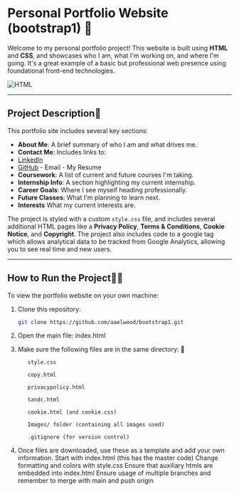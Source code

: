 
# Personal Portfolio Website (bootstrap1) 🥳

Welcome to my personal portfolio project! This website is built using **HTML** and **CSS**, and showcases who I am, what I'm working on, and where I'm going. It's a great example of a basic but professional web presence using foundational front-end technologies.

![HTML](https://img.shields.io/badge/HTML-E34F26?logo=html5&logoColor=white&style=flat)


---

##  Project Description📝

This portfolio site includes several key sections:

-  **About Me**: A brief summary of who I am and what drives me.
-  **Contact Me**: Includes links to:
  - [LinkedIn](https://www.linkedin.com/in/alexis-elwood-67949a268/)
  - [GitHub](https://github.com/aaelwood)
         -  Email
         -  My Resume
-  **Coursework**: A list of current and future courses I'm taking.
-  **Internship Info**: A section highlighting my current internship.
-  **Career Goals**: Where I see myself heading professionally.
-  **Future Classes**: What I'm planning to learn next.
-  **Interests** What my current interests are.

The project is styled with a custom `style.css` file, and includes several additional HTML pages like a **Privacy Policy**, **Terms & Conditions**, **Cookie Notice**, and **Copyright**.
The project also includes code to a google tag which allows analytical data to be tracked from Google Analytics, allowing you to see real time and new users.

---

## How to Run the Project🏃‍♀️

To view the portfolio website on your own machine:

1. Clone this repository:
   ```bash
   git clone https://github.com/aaelwood/bootstrap1.git
2.  Open the main file:
              index.html
3. Make sure the following files are in the same directory: 🫵

          style.css

          copy.html

          privacypolicy.html

          tandc.html

          cookie.html (and cookie.css)

          Images/ folder (containing all images used)

          .gitignore (for version control)

4. Once files are downloaded, use these as a template and add your own information.
      Start with index.html (this has the master code)
      Change formatting and colors with style.css
      Ensure that auxiliary htmls are embedded into index.html
      Ensure usage of multiple branches and remember to merge with main and push origin
   




